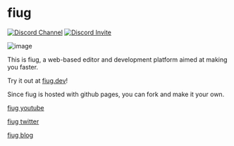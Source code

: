 # fiug

<!-- discord badge -->
[![Discord Channel](https://img.shields.io/discord/887775860881514557?color=%237289DA&logo=Discord&logoColor=white)](https://discord.com/channels/887775860881514557)
[![Discord Invite](https://img.shields.io/badge/discord-invite-yall?color=%237289DA&logo=Discord&logoColor=white)](https://discord.gg/pdYZvsUexX)

![image](https://user-images.githubusercontent.com/1816471/93670856-78e66b00-fa6c-11ea-9ee3-2d35db13c030.png)

This is fiug, a web-based editor and development platform aimed at making you faster.   

Try it out at [fiug.dev](https://fiug.dev)!   

Since fiug is hosted with github pages, you can fork and make it your own.   

[fiug youtube](https://www.youtube.com/playlist?list=PLzxw4c2I_GGe6q7XHWH2lXsc9VBfzsNB_)   

[fiug twitter](https://twitter.com/fiugdev)   

[fiug blog](https://blog.fiug.dev)   